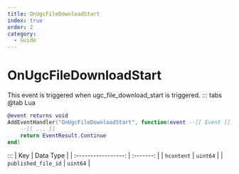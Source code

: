 ```yaml
---
title: OnUgcFileDownloadStart
index: true
order: 2
category:
  - Guide
---
```


# OnUgcFileDownloadStart
This event is triggered when ugc_file_download_start is triggered.
::: tabs
@tab Lua
```lua
@event returns void
AddEventHandler("OnUgcFileDownloadStart", function(event --[[ Event ]])
    --[[ ... ]]
    return EventResult.Continue
end)
```

:::
|         Key         | Data Type |
| :-----------------: | :-------: |
|      `hcontent`     |  `uint64` |
| `published_file_id` |  `uint64` |